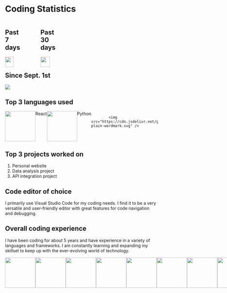 <!DOCTYPE html>
<html>
<head>
    <link rel="stylesheet" href="https://cdn.jsdelivr.net/gh/devicons/devicon@v2.15.1/devicon.min.css">
</head>
<body>
    <h1>Coding Statistics</h1>
    <div style="display:flex;flex-direction:row;">
        <div>
            <h2 style="width:49%;">Past 7 days</h2>
            <a href="https://wakatime.com"><img src="https://wakatime.com/share/@canyonfsmith/49d1f8e9-ae3c-4947-8635-ab9dafaaca7e.png" style="width:49%;" /></a>
        </div>
        <div>
            <h2 style="width:49%;">Past 30 days</h2>
            <a href="https://wakatime.com"><img src="https://wakatime.com/share/@canyonfsmith/4f9fd1d4-18bd-4368-bbfb-b77776ce1107.png" style="width:49%;" /></a>
        </div>
    </div>
    <h2>Since Sept. 1st</h2>
    <a href="https://wakatime.com/@846109a2-0706-4c97-a610-1e90872121d0"><img src="https://wakatime.com/badge/user/846109a2-0706-4c97-a610-1e90872121d0.svg"></a>
    <h2>Top 3 languages used</h2>
    <div style="display:flex;flex-direction:row;">
            <img src="https://cdn.jsdelivr.net/gh/devicons/devicon/icons/react/react-original.svg" width="100" height="100"/> React
        <img src="https://cdn.jsdelivr.net/gh/devicons/devicon/icons/python/python-original.svg" width="100" height="100"/> Python


            <img src="https://cdn.jsdelivr.net/gh/devicons/devicon/icons/amazonwebservices/amazonwebservices-plain-wordmark.svg" />
          
          
    
</div>
<h2>Top 3 projects worked on</h2>
<ol>
  <li>Personal website</li>
  <li>Data analysis project</li>
  <li>API integration project</li>
</ol>
<h2>Code editor of choice</h2>
<p>I primarily use Visual Studio Code for my coding needs. I find it to be a very versatile and user-friendly editor with great features for code navigation and debugging.</p>
<h2>Overall coding experience</h2>
<p>I have been coding for about 5 years and have experience in a variety of languages and frameworks. I am constantly learning and expanding my skillset to keep up with the ever-evolving world of technology.</p>

<link rel="stylesheet" href="https://cdn.jsdelivr.net/gh/devicons/devicon@v2.15.1/devicon.min.css" />

<div style="display: flex; justify-content: space-around;"> <img src="https://cdn.jsdelivr.net/gh/devicons/devicon/icons/python/python-original.svg" height="100" /> <img src="https://cdn.jsdelivr.net/gh/devicons/devicon/icons/react/react-original.svg" height="100"> <img src="https://cdn.jsdelivr.net/gh/devicons/devicon/icons/amazonwebservices/amazonwebservices-plain-wordmark.svg" height="100"> <img src="https://cdn.jsdelivr.net/gh/devicons/devicon/icons/docker/docker-original-wordmark.svg" height="100"> <img src="https://cdn.jsdelivr.net/gh/devicons/devicon/icons/javascript/javascript-original.svg" height="100"> <img src="https://cdn.jsdelivr.net/gh/devicons/devicon/icons/html5/html5-original-wordmark.svg" height="100"> <img src="https://cdn.jsdelivr.net/gh/devicons/devicon/icons/css3/css3-original-wordmark.svg" height="100"> <img src="https://cdn.jsdelivr.net/gh/devicons/devicon/icons/git/git-original-wordmark.svg" height="100"> <img src="https://cdn.jsdelivr.net/gh/devicons/devicon/icons/github/github-original-wordmark.svg" height="100"> <img src="https://cdn.jsdelivr.net/gh/devicons/devicon/icons/vuejs/vuejs-plain-wordmark.svg" height="100" /> <img src="https://cdn.jsdelivr.net/gh/devicons/devicon/icons/numpy/numpy-original.svg" height="100" /> <img src="https://cdn.jsdelivr.net/gh/devicons/devicon/icons/figma/figma-plain-wordmark.svg" height="100" /> <img src="https://cdn.jsdelivr.net/gh/devicons/devicon/icons/jupyter/jupyter-plain-wordmark.svg" height="100" /> <img src="https://cdn.jsdelivr.net/gh/devicons/devicon/icons/kaggle/kaggle-plain-wordmark.svg" height="100" /> <img src="https://cdn.jsdelivr.net/gh/devicons/devicon/icons/salesforce/salesforce-plain-wordmark.svg" height="100" /> <img src="https://cdn.jsdelivr.net/gh/devicons/devicon/icons/tensorflow/tensorflow-plain-wordmark.svg" height="100" /> <img src="https://cdn.jsdelivr.net/gh/devicons/devicon/icons/mysql/mysql-original-wordmark.svg" height="100" /> <img src="https://cdn.jsdelivr.net/gh/devicons/devicon/icons/shopify/shopify-plain-wordmark.svg" height="100" /> <img src="https://cdn.jsdelivr.net/gh/devicons/devicon/icons/woocommerce/woocommerce-plain-wordmark.svg" height="100" /> <img src="https://cdn.jsdelivr.net/gh/devicons/devicon/icons/wordpress/wordpress-plain-wordmark.svg" height="100" /> <img src="https://cdn.jsdelivr.net/gh/devicons/devicon/icons/terraform/terraform-original-wordmark.svg" height="100" /> <img src="https://cdn.jsdelivr.net/gh/devicons/devicon/icons/mongodb/mongodb-original-wordmark.svg" height="100" />

</div>


